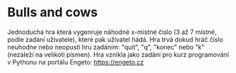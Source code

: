 # Bulls and cows
Jednoduchá hra která vygenruje náhodné x-místné číslo (3 až 7 místné, podle zadání uživatele), které pak uživatel hádá. Hra trvá dokud hráč číslo neuhodne nebo neopustí hru zadáním: "quit", "q", "konec" nebo "k" (nezáleží na velikoti písmen).
Hra vznikla jako zadání pro kurz programování v Pythonu na portálu Engeto: https://engeto.cz
